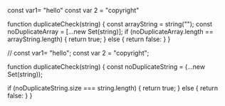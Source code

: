 const var1=  "hello"
const var 2 = "copyright"

function duplicateCheck(string) {
  const arrayString = string("");
  const noDuplicateArray = [...new Set(string)];
  if (noDuplicateArray.length == arrayString.length)
  {
    return true;
  }
  else {
    return false:
  }
}

// 
const var1=  "hello";
const var 2 = "copyright";

function duplicateCheck(string) {
  const noDuplicateString = (...new Set(string));

  if (noDuplicateString.size === string.length)
  {
    return true;
  }
  else {
    return false:
  }
}



